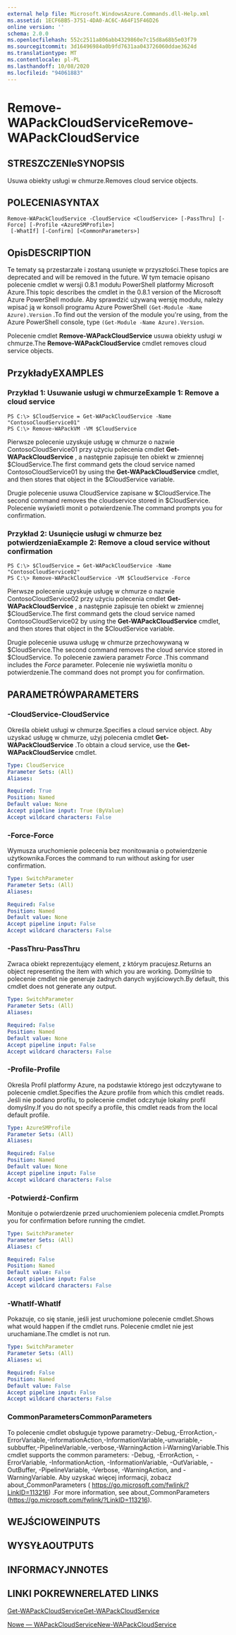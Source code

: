 ```yaml
---
external help file: Microsoft.WindowsAzure.Commands.dll-Help.xml
ms.assetid: 1ECF6BB5-3751-4DA0-AC6C-A64F15F46D26
online version: ''
schema: 2.0.0
ms.openlocfilehash: 552c2511a806abb4329860e7c15d8a68b5e03f79
ms.sourcegitcommit: 3d16496984a0b9fd7631aa043726060ddae3624d
ms.translationtype: MT
ms.contentlocale: pl-PL
ms.lasthandoff: 10/08/2020
ms.locfileid: "94061883"
---
```

# <span data-ttu-id="3fd3c-101">Remove-WAPackCloudService</span><span class="sxs-lookup"><span data-stu-id="3fd3c-101">Remove-WAPackCloudService</span></span>

## <span data-ttu-id="3fd3c-102">STRESZCZENIe</span><span class="sxs-lookup"><span data-stu-id="3fd3c-102">SYNOPSIS</span></span>
<span data-ttu-id="3fd3c-103">Usuwa obiekty usługi w chmurze.</span><span class="sxs-lookup"><span data-stu-id="3fd3c-103">Removes cloud service objects.</span></span>

## <span data-ttu-id="3fd3c-104">POLECENIA</span><span class="sxs-lookup"><span data-stu-id="3fd3c-104">SYNTAX</span></span>

```
Remove-WAPackCloudService -CloudService <CloudService> [-PassThru] [-Force] [-Profile <AzureSMProfile>]
 [-WhatIf] [-Confirm] [<CommonParameters>]
```

## <span data-ttu-id="3fd3c-105">Opis</span><span class="sxs-lookup"><span data-stu-id="3fd3c-105">DESCRIPTION</span></span>
<span data-ttu-id="3fd3c-106">Te tematy są przestarzałe i zostaną usunięte w przyszłości.</span><span class="sxs-lookup"><span data-stu-id="3fd3c-106">These topics are deprecated and will be removed in the future.</span></span>
<span data-ttu-id="3fd3c-107">W tym temacie opisano polecenie cmdlet w wersji 0.8.1 modułu PowerShell platformy Microsoft Azure.</span><span class="sxs-lookup"><span data-stu-id="3fd3c-107">This topic describes the cmdlet in the 0.8.1 version of the Microsoft Azure PowerShell module.</span></span>
<span data-ttu-id="3fd3c-108">Aby sprawdzić używaną wersję modułu, należy wpisać ją w konsoli programu Azure PowerShell `(Get-Module -Name Azure).Version` .</span><span class="sxs-lookup"><span data-stu-id="3fd3c-108">To find out the version of the module you're using, from the Azure PowerShell console, type `(Get-Module -Name Azure).Version`.</span></span>

<span data-ttu-id="3fd3c-109">Polecenie cmdlet **Remove-WAPackCloudService** usuwa obiekty usługi w chmurze.</span><span class="sxs-lookup"><span data-stu-id="3fd3c-109">The **Remove-WAPackCloudService** cmdlet removes cloud service objects.</span></span>

## <span data-ttu-id="3fd3c-110">Przykłady</span><span class="sxs-lookup"><span data-stu-id="3fd3c-110">EXAMPLES</span></span>

### <span data-ttu-id="3fd3c-111">Przykład 1: Usuwanie usługi w chmurze</span><span class="sxs-lookup"><span data-stu-id="3fd3c-111">Example 1: Remove a cloud service</span></span>
```
PS C:\> $CloudService = Get-WAPackCloudService -Name "ContosoCloudService01"
PS C:\> Remove-WAPackVM -VM $CloudService
```

<span data-ttu-id="3fd3c-112">Pierwsze polecenie uzyskuje usługę w chmurze o nazwie ContosoCloudService01 przy użyciu polecenia cmdlet **Get-WAPackCloudService** , a następnie zapisuje ten obiekt w zmiennej $CloudService.</span><span class="sxs-lookup"><span data-stu-id="3fd3c-112">The first command gets the cloud service named ContosoCloudService01 by using the **Get-WAPackCloudService** cmdlet, and then stores that object in the $CloudService variable.</span></span>

<span data-ttu-id="3fd3c-113">Drugie polecenie usuwa CloudService zapisane w $CloudService.</span><span class="sxs-lookup"><span data-stu-id="3fd3c-113">The second command removes the cloudservice stored in $CloudService.</span></span>
<span data-ttu-id="3fd3c-114">Polecenie wyświetli monit o potwierdzenie.</span><span class="sxs-lookup"><span data-stu-id="3fd3c-114">The command prompts you for confirmation.</span></span>

### <span data-ttu-id="3fd3c-115">Przykład 2: Usunięcie usługi w chmurze bez potwierdzenia</span><span class="sxs-lookup"><span data-stu-id="3fd3c-115">Example 2: Remove a cloud service without confirmation</span></span>
```
PS C:\> $CloudService = Get-WAPackCloudService -Name "ContosoCloudService02"
PS C:\> Remove-WAPackCloudService -VM $CloudService -Force
```

<span data-ttu-id="3fd3c-116">Pierwsze polecenie uzyskuje usługę w chmurze o nazwie ContosoCloudService02 przy użyciu polecenia cmdlet **Get-WAPackCloudService** , a następnie zapisuje ten obiekt w zmiennej $CloudService.</span><span class="sxs-lookup"><span data-stu-id="3fd3c-116">The first command gets the cloud service named ContosoCloudService02 by using the **Get-WAPackCloudService** cmdlet, and then stores that object in the $CloudService variable.</span></span>

<span data-ttu-id="3fd3c-117">Drugie polecenie usuwa usługę w chmurze przechowywaną w $CloudService.</span><span class="sxs-lookup"><span data-stu-id="3fd3c-117">The second command removes the cloud service stored in $CloudService.</span></span>
<span data-ttu-id="3fd3c-118">To polecenie zawiera parametr *Force* .</span><span class="sxs-lookup"><span data-stu-id="3fd3c-118">This command includes the *Force* parameter.</span></span>
<span data-ttu-id="3fd3c-119">Polecenie nie wyświetla monitu o potwierdzenie.</span><span class="sxs-lookup"><span data-stu-id="3fd3c-119">The command does not prompt you for confirmation.</span></span>

## <span data-ttu-id="3fd3c-120">PARAMETRÓW</span><span class="sxs-lookup"><span data-stu-id="3fd3c-120">PARAMETERS</span></span>

### <span data-ttu-id="3fd3c-121">-CloudService</span><span class="sxs-lookup"><span data-stu-id="3fd3c-121">-CloudService</span></span>
<span data-ttu-id="3fd3c-122">Określa obiekt usługi w chmurze.</span><span class="sxs-lookup"><span data-stu-id="3fd3c-122">Specifies a cloud service object.</span></span>
<span data-ttu-id="3fd3c-123">Aby uzyskać usługę w chmurze, użyj polecenia cmdlet **Get-WAPackCloudService** .</span><span class="sxs-lookup"><span data-stu-id="3fd3c-123">To obtain a cloud service, use the **Get-WAPackCloudService** cmdlet.</span></span>

```yaml
Type: CloudService
Parameter Sets: (All)
Aliases:

Required: True
Position: Named
Default value: None
Accept pipeline input: True (ByValue)
Accept wildcard characters: False
```

### <span data-ttu-id="3fd3c-124">-Force</span><span class="sxs-lookup"><span data-stu-id="3fd3c-124">-Force</span></span>
<span data-ttu-id="3fd3c-125">Wymusza uruchomienie polecenia bez monitowania o potwierdzenie użytkownika.</span><span class="sxs-lookup"><span data-stu-id="3fd3c-125">Forces the command to run without asking for user confirmation.</span></span>

```yaml
Type: SwitchParameter
Parameter Sets: (All)
Aliases:

Required: False
Position: Named
Default value: None
Accept pipeline input: False
Accept wildcard characters: False
```

### <span data-ttu-id="3fd3c-126">-PassThru</span><span class="sxs-lookup"><span data-stu-id="3fd3c-126">-PassThru</span></span>
<span data-ttu-id="3fd3c-127">Zwraca obiekt reprezentujący element, z którym pracujesz.</span><span class="sxs-lookup"><span data-stu-id="3fd3c-127">Returns an object representing the item with which you are working.</span></span>
<span data-ttu-id="3fd3c-128">Domyślnie to polecenie cmdlet nie generuje żadnych danych wyjściowych.</span><span class="sxs-lookup"><span data-stu-id="3fd3c-128">By default, this cmdlet does not generate any output.</span></span>

```yaml
Type: SwitchParameter
Parameter Sets: (All)
Aliases:

Required: False
Position: Named
Default value: None
Accept pipeline input: False
Accept wildcard characters: False
```

### <span data-ttu-id="3fd3c-129">-Profile</span><span class="sxs-lookup"><span data-stu-id="3fd3c-129">-Profile</span></span>
<span data-ttu-id="3fd3c-130">Określa Profil platformy Azure, na podstawie którego jest odczytywane to polecenie cmdlet.</span><span class="sxs-lookup"><span data-stu-id="3fd3c-130">Specifies the Azure profile from which this cmdlet reads.</span></span>
<span data-ttu-id="3fd3c-131">Jeśli nie podano profilu, to polecenie cmdlet odczytuje lokalny profil domyślny.</span><span class="sxs-lookup"><span data-stu-id="3fd3c-131">If you do not specify a profile, this cmdlet reads from the local default profile.</span></span>

```yaml
Type: AzureSMProfile
Parameter Sets: (All)
Aliases:

Required: False
Position: Named
Default value: None
Accept pipeline input: False
Accept wildcard characters: False
```

### <span data-ttu-id="3fd3c-132">-Potwierdź</span><span class="sxs-lookup"><span data-stu-id="3fd3c-132">-Confirm</span></span>
<span data-ttu-id="3fd3c-133">Monituje o potwierdzenie przed uruchomieniem polecenia cmdlet.</span><span class="sxs-lookup"><span data-stu-id="3fd3c-133">Prompts you for confirmation before running the cmdlet.</span></span>

```yaml
Type: SwitchParameter
Parameter Sets: (All)
Aliases: cf

Required: False
Position: Named
Default value: False
Accept pipeline input: False
Accept wildcard characters: False
```

### <span data-ttu-id="3fd3c-134">-WhatIf</span><span class="sxs-lookup"><span data-stu-id="3fd3c-134">-WhatIf</span></span>
<span data-ttu-id="3fd3c-135">Pokazuje, co się stanie, jeśli jest uruchomione polecenie cmdlet.</span><span class="sxs-lookup"><span data-stu-id="3fd3c-135">Shows what would happen if the cmdlet runs.</span></span>
<span data-ttu-id="3fd3c-136">Polecenie cmdlet nie jest uruchamiane.</span><span class="sxs-lookup"><span data-stu-id="3fd3c-136">The cmdlet is not run.</span></span>

```yaml
Type: SwitchParameter
Parameter Sets: (All)
Aliases: wi

Required: False
Position: Named
Default value: False
Accept pipeline input: False
Accept wildcard characters: False
```

### <span data-ttu-id="3fd3c-137">CommonParameters</span><span class="sxs-lookup"><span data-stu-id="3fd3c-137">CommonParameters</span></span>
<span data-ttu-id="3fd3c-138">To polecenie cmdlet obsługuje typowe parametry:-Debug,-ErrorAction,-ErrorVariable,-InformationAction,-InformationVariable,-unvariable,-subbuffer,-PipelineVariable,-verbose,-WarningAction i-WarningVariable.</span><span class="sxs-lookup"><span data-stu-id="3fd3c-138">This cmdlet supports the common parameters: -Debug, -ErrorAction, -ErrorVariable, -InformationAction, -InformationVariable, -OutVariable, -OutBuffer, -PipelineVariable, -Verbose, -WarningAction, and -WarningVariable.</span></span> <span data-ttu-id="3fd3c-139">Aby uzyskać więcej informacji, zobacz about_CommonParameters ( https://go.microsoft.com/fwlink/?LinkID=113216) .</span><span class="sxs-lookup"><span data-stu-id="3fd3c-139">For more information, see about_CommonParameters (https://go.microsoft.com/fwlink/?LinkID=113216).</span></span>

## <span data-ttu-id="3fd3c-140">WEJŚCIOWE</span><span class="sxs-lookup"><span data-stu-id="3fd3c-140">INPUTS</span></span>

## <span data-ttu-id="3fd3c-141">WYSYŁA</span><span class="sxs-lookup"><span data-stu-id="3fd3c-141">OUTPUTS</span></span>

## <span data-ttu-id="3fd3c-142">INFORMACYJN</span><span class="sxs-lookup"><span data-stu-id="3fd3c-142">NOTES</span></span>

## <span data-ttu-id="3fd3c-143">LINKI POKREWNE</span><span class="sxs-lookup"><span data-stu-id="3fd3c-143">RELATED LINKS</span></span>

[<span data-ttu-id="3fd3c-144">Get-WAPackCloudService</span><span class="sxs-lookup"><span data-stu-id="3fd3c-144">Get-WAPackCloudService</span></span>](./Get-WAPackCloudService.md)

[<span data-ttu-id="3fd3c-145">Nowe — WAPackCloudService</span><span class="sxs-lookup"><span data-stu-id="3fd3c-145">New-WAPackCloudService</span></span>](./New-WAPackCloudService.md)


